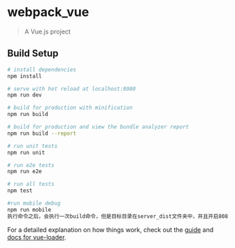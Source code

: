 # webpack_vue

> A Vue.js project



## Build Setup

``` bash
# install dependencies
npm install

# serve with hot reload at localhost:8080
npm run dev

# build for production with minification
npm run build

# build for production and view the bundle analyzer report
npm run build --report

# run unit tests
npm run unit

# run e2e tests
npm run e2e

# run all tests
npm test

#run mobile debug
npm run mobile
执行命令之后，会执行一次build命令，但是目标目录在server_dist文件夹中，并且开启8081端口，手机和电脑连接同一个局域网之后即可手机调试
```

For a detailed explanation on how things work, check out the [guide](http://vuejs-templates.github.io/webpack/) and [docs for vue-loader](http://vuejs.github.io/vue-loader).

